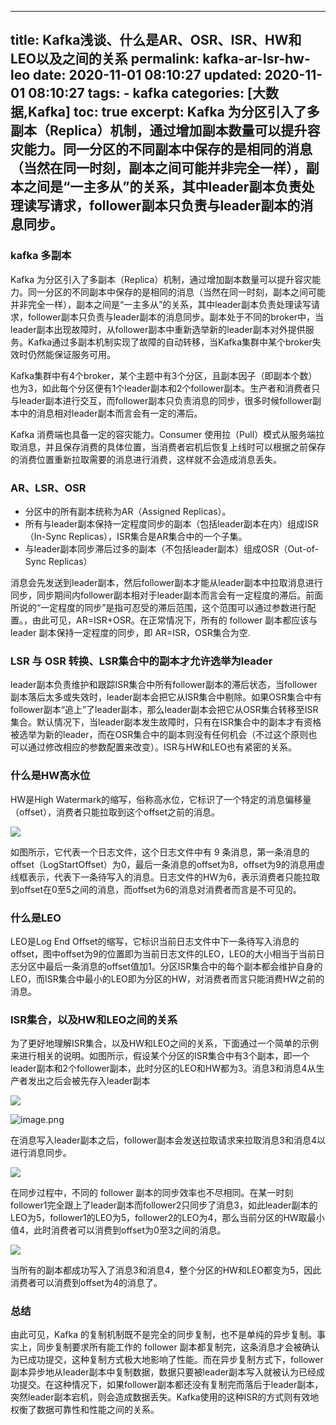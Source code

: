 
---
title: Kafka浅谈、什么是AR、OSR、ISR、HW和LEO以及之间的关系
permalink: kafka-ar-lsr-hw-leo
date: 2020-11-01 08:10:27
updated: 2020-11-01 08:10:27
tags: 
    - kafka
categories: [大数据,Kafka]
toc: true
excerpt: Kafka 为分区引入了多副本（Replica）机制，通过增加副本数量可以提升容灾能力。同一分区的不同副本中保存的是相同的消息（当然在同一时刻，副本之间可能并非完全一样），副本之间是“一主多从”的关系，其中leader副本负责处理读写请求，follower副本只负责与leader副本的消息同步。
---

### kafka 多副本
Kafka 为分区引入了多副本（Replica）机制，通过增加副本数量可以提升容灾能力。同一分区的不同副本中保存的是相同的消息（当然在同一时刻，副本之间可能并非完全一样），副本之间是“一主多从”的关系，其中leader副本负责处理读写请求，follower副本只负责与leader副本的消息同步。副本处于不同的broker中，当leader副本出现故障时，从follower副本中重新选举新的leader副本对外提供服务。Kafka通过多副本机制实现了故障的自动转移，当Kafka集群中某个broker失效时仍然能保证服务可用。


Kafka集群中有4个broker，某个主题中有3个分区，且副本因子（即副本个数）也为3，如此每个分区便有1个leader副本和2个follower副本。生产者和消费者只与leader副本进行交互，而follower副本只负责消息的同步，很多时候follower副本中的消息相对leader副本而言会有一定的滞后。


Kafka 消费端也具备一定的容灾能力。Consumer 使用拉（Pull）模式从服务端拉取消息，并且保存消费的具体位置，当消费者宕机后恢复上线时可以根据之前保存的消费位置重新拉取需要的消息进行消费，这样就不会造成消息丢失。


### AR、LSR、OSR

- 分区中的所有副本统称为AR（Assigned Replicas）。
- 所有与leader副本保持一定程度同步的副本（包括leader副本在内）组成ISR（In-Sync Replicas），ISR集合是AR集合中的一个子集。
- 与leader副本同步滞后过多的副本（不包括leader副本）组成OSR（Out-of-Sync Replicas）



消息会先发送到leader副本，然后follower副本才能从leader副本中拉取消息进行同步，同步期间内follower副本相对于leader副本而言会有一定程度的滞后。前面所说的“一定程度的同步”是指可忍受的滞后范围，这个范围可以通过参数进行配置。，由此可见，AR=ISR+OSR。在正常情况下，所有的 follower 副本都应该与 leader 副本保持一定程度的同步，即 AR=ISR，OSR集合为空.


### LSR 与 OSR 转换、LSR集合中的副本才允许选举为leader
leader副本负责维护和跟踪ISR集合中所有follower副本的滞后状态，当follower副本落后太多或失效时，leader副本会把它从ISR集合中剔除。如果OSR集合中有follower副本“追上”了leader副本，那么leader副本会把它从OSR集合转移至ISR集合。默认情况下，当leader副本发生故障时，只有在ISR集合中的副本才有资格被选举为新的leader，而在OSR集合中的副本则没有任何机会（不过这个原则也可以通过修改相应的参数配置来改变）。ISR与HW和LEO也有紧密的关系。


### 什么是HW高水位
HW是High Watermark的缩写，俗称高水位，它标识了一个特定的消息偏移量（offset），消费者只能拉取到这个offset之前的消息。


![](https://cdn.nlark.com/yuque/0/2020/jpeg/573685/1604241513904-f8f24c3c-0db2-4cdb-a350-d4d69904f635.jpeg#align=left&display=inline&height=259&margin=%5Bobject%20Object%5D&originHeight=259&originWidth=600&size=0&status=done&style=none&width=600)


如图所示，它代表一个日志文件，这个日志文件中有 9 条消息，第一条消息的 offset（LogStartOffset）为0，最后一条消息的offset为8，offset为9的消息用虚线框表示，代表下一条待写入的消息。日志文件的HW为6，表示消费者只能拉取到offset在0至5之间的消息，而offset为6的消息对消费者而言是不可见的。


### 什么是LEO
LEO是Log End Offset的缩写，它标识当前日志文件中下一条待写入消息的offset，图中offset为9的位置即为当前日志文件的LEO，LEO的大小相当于当前日志分区中最后一条消息的offset值加1。分区ISR集合中的每个副本都会维护自身的LEO，而ISR集合中最小的LEO即为分区的HW，对消费者而言只能消费HW之前的消息。




### ISR集合，以及HW和LEO之间的关系
为了更好地理解ISR集合，以及HW和LEO之间的关系，下面通过一个简单的示例来进行相关的说明。如图所示，假设某个分区的ISR集合中有3个副本，即一个leader副本和2个follower副本，此时分区的LEO和HW都为3。消息3和消息4从生产者发出之后会被先存入leader副本


![](https://cdn.nlark.com/yuque/0/2020/png/573685/1604241725405-688ad038-f64a-4b7f-afad-d6e6c76c8dfc.png#align=left&display=inline&height=265&margin=%5Bobject%20Object%5D&originHeight=529&originWidth=1014&size=0&status=done&style=none&width=507)


![image.png](https://cdn.nlark.com/yuque/0/2020/png/573685/1604241776907-17a7a6ff-6c8c-4187-b124-4c72078de359.png#align=left&display=inline&height=243&margin=%5Bobject%20Object%5D&name=image.png&originHeight=485&originWidth=870&size=97246&status=done&style=none&width=435)


在消息写入leader副本之后，follower副本会发送拉取请求来拉取消息3和消息4以进行消息同步。


![](https://cdn.nlark.com/yuque/0/2020/png/573685/1604242019641-b462bc84-7914-414c-a80b-7de9a5ad257c.png#align=left&display=inline&height=237&margin=%5Bobject%20Object%5D&originHeight=316&originWidth=600&size=0&status=done&style=none&width=450)


在同步过程中，不同的 follower 副本的同步效率也不尽相同。在某一时刻follower1完全跟上了leader副本而follower2只同步了消息3，如此leader副本的LEO为5，follower1的LEO为5，follower2的LEO为4，那么当前分区的HW取最小值4，此时消费者可以消费到offset为0至3之间的消息。




![](https://cdn.nlark.com/yuque/0/2020/png/573685/1604241602360-8f350979-6448-487c-9864-29f1a216a6ad.png#align=left&display=inline&height=241&margin=%5Bobject%20Object%5D&originHeight=482&originWidth=981&size=0&status=done&style=none&width=491)


当所有的副本都成功写入了消息3和消息4，整个分区的HW和LEO都变为5，因此消费者可以消费到offset为4的消息了。


### 总结
由此可见，Kafka 的复制机制既不是完全的同步复制，也不是单纯的异步复制。事实上，同步复制要求所有能工作的 follower 副本都复制完，这条消息才会被确认为已成功提交，这种复制方式极大地影响了性能。而在异步复制方式下，follower副本异步地从leader副本中复制数据，数据只要被leader副本写入就被认为已经成功提交。在这种情况下，如果follower副本都还没有复制完而落后于leader副本，突然leader副本宕机，则会造成数据丢失。Kafka使用的这种ISR的方式则有效地权衡了数据可靠性和性能之间的关系。




